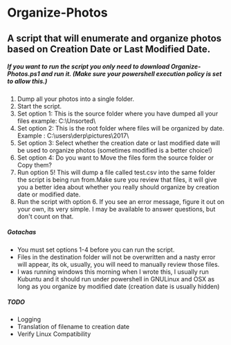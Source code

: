 # Organize-Photos
##  A script that will enumerate and organize photos based on Creation Date or Last Modified Date.

##### If you want to run the script you only need to download Organize-Photos.ps1 and run it. (Make sure your powershell execution policy is set to allow this.)

1.  Dump all your photos into a single folder. 
2.  Start the script.
3.  Set option 1: This is the source folder where you have dumped all your files example: C:\Unsorted\
4.  Set option 2: This is the root folder where files will be organized by date. Example : C:\users\derp\pictures\2017\
5.  Set option 3: Select whether the creation date or last modified date will be used to organize photos (sometimes modified is a better         choice!)
6.  Set option 4: Do you want to Move the files form the source folder or Copy them?
7.  Run option 5! This will dump a file called test.csv into the same folder the script is being run from.Make sure you review that files, it will give you a better idea about whether you really should organize by creation date or modified date.
8.  Run the script with option 6. If you see an error message, figure it out on your own, its very simple. I may be available to answer questions, but don't count on that.

##### Gotachas
*   You must set options 1-4 before you can run the script.
*   Files in the destination folder will not be overwritten and a nasty error will appear, its ok, usually, you will need to manually review   those files.
*   I was running windows this morning when I wrote this, I usually run Kubuntu and it should run under powershell in GNULinux and OSX as     long as you organize by modified date (creation date is usually hidden)

##### TODO
*   Logging
*   Translation of filename to creation date
*   Verify Linux Compatibility
